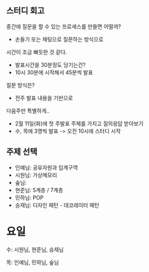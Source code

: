 ## 스터디 회고
중간에 질문을 할 수 있는 프로세스를 만들면 어떨까?
- 손들기 또는 채팅으로 질문하는 방식으로

시간이 조금 빠듯한 것 같다.
- 발표시간을 30분정도 당기는건?
- 10시 30분에 시작해서 45분씩 발표

질문 방식은?
- 전주 발표 내용을 기반으로

다음주만 특별하게..
- 2월 11일(화)에 첫 주발표 주제를 가지고 질의응답 받아보기
- 수, 목에 3명씩 발표 -> 오전 10시에 스터디 시작

## 주제 선택
- 인예님: 공유자원과 임계구역
- 시원님: 가상메모리
- 숲님:
- 현준님: 5계층 / 7계층
- 민하님: POP
- 승재님: 디자인 패턴 - 데코레이터 패턴

# 요일
수: 시원님, 현준님, 승재님

목: 인예님, 민하님, 숲님
